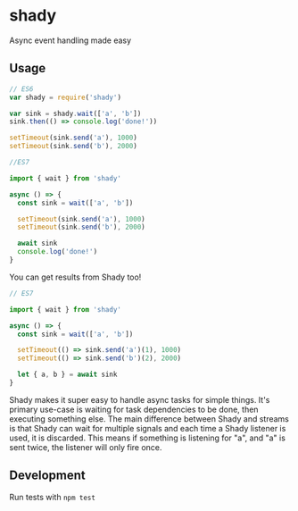 # shady

Async event handling made easy

## Usage

```js
// ES6
var shady = require('shady')

var sink = shady.wait(['a', 'b'])
sink.then(() => console.log('done!'))

setTimeout(sink.send('a'), 1000)
setTimeout(sink.send('b'), 2000)
```

```js
//ES7

import { wait } from 'shady'

async () => {
  const sink = wait(['a', 'b'])

  setTimeout(sink.send('a'), 1000)
  setTimeout(sink.send('b'), 2000)

  await sink
  console.log('done!')
}
```

You can get results from Shady too!

```js
// ES7

import { wait } from 'shady'

async () => {
  const sink = wait(['a', 'b'])

  setTimeout(() => sink.send('a')(1), 1000)
  setTimeout(() => sink.send('b')(2), 2000)

  let { a, b } = await sink
}

```

Shady makes it super easy to handle async tasks for simple things.
It's primary use-case is waiting for task dependencies to be done,
then executing something else. The main difference between Shady and streams is
that Shady can wait for multiple signals and each time a Shady listener is used,
it is discarded. This means if something is listening for "a", and "a" is sent
twice, the listener will only fire once.

## Development

Run tests with `npm test`
